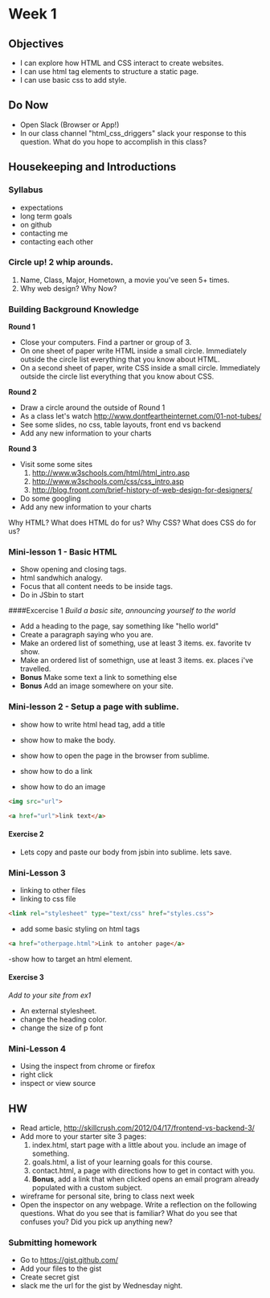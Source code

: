 # Week 1

## Objectives
- I can explore how HTML and CSS interact to create websites.
- I can use html tag elements to structure a static page.
- I can use basic css to add style.

## Do Now
- Open Slack (Browser or App!)
- In our class channel "html_css_driggers" slack your response to this question. What do you hope to accomplish in this class? 

## Housekeeping and Introductions
### Syllabus
- expectations
- long term goals
- on github
- contacting me
- contacting each other

### Circle up! 2 whip arounds.
1. Name, Class, Major, Hometown, a movie you've seen 5+ times. 
2. Why web design? Why Now?

### Building Background Knowledge
**Round 1**
- Close your computers. Find a partner or group of 3. 
- On one sheet of paper write HTML inside a small circle. Immediately outside the circle list everything that you know about HTML.
- On a second sheet of paper, write CSS inside a small circle. Immediately outside the circle list everything that you know about CSS.

**Round 2**
- Draw a circle around the outside of Round 1
- As a class let's watch http://www.dontfeartheinternet.com/01-not-tubes/
- See some slides, no css, table layouts, front end vs backend
- Add any new information to your charts

**Round 3**
- Visit some some sites
	1. http://www.w3schools.com/html/html_intro.asp
	2. http://www.w3schools.com/css/css_intro.asp
	3. http://blog.froont.com/brief-history-of-web-design-for-designers/
- Do some googling
- Add any new information to your charts

Why HTML? What does HTML do for us?
Why CSS? What does CSS do for us?

### Mini-lesson 1 - Basic HTML
- Show opening and closing tags.
- html sandwhich analogy.
- Focus that all content needs to be inside tags.
- Do in JSbin to start

####Excercise 1 
*Build a basic site, announcing yourself to the world*
- Add a heading to the page, say something like "hello world" 
- Create a paragraph saying who you are.
- Make an ordered list of something, use at least 3 items. ex. favorite tv show.
- Make an ordered list of somethign, use at least 3 items. ex. places i've travelled.
- **Bonus** Make some text a link to something else
- **Bonus** Add an image somewhere on your site.

### Mini-lesson 2 - Setup a page with sublime.
- show how to write html head tag, add a title
- show how to make the body.
- show how to open the page in the browser from sublime.

- show how to do a link
- show how to do an image

```html
<img src="url">
```
```html
<a href="url">link text</a>
```

#### Exercise 2
- Lets copy and paste our body from jsbin into sublime. lets save.

### Mini-Lesson 3
- linking to other files
- linking to css file
```html
<link rel="stylesheet" type="text/css" href="styles.css">
```
- add some basic styling on html tags
```html
<a href="otherpage.html">Link to antoher page</a>
```
-show how to target an html element.

#### Exercise 3
*Add to your site from ex1*
- An external stylesheet.
- change the heading color.
- change the size of p font

### Mini-Lesson 4
- Using the inspect from chrome or firefox
- right click
- inspect or view source

## HW
- Read article, http://skillcrush.com/2012/04/17/frontend-vs-backend-3/
- Add more to your starter site 3 pages:
	1. index.html, start page with a little about you. include an image of something.
	2. goals.html, a list of your learning goals for this course.
	3. contact.html, a page with directions how to get in contact with you. 
	4. **Bonus**, add a link that when clicked opens an email program already populated with a custom subject.
- wireframe for personal site, bring to class next week
- Open the inspector on any webpage. Write a reflection on the following questions. What do you see that is familiar? What do you see that confuses you? Did you pick up anything new?

### Submitting homework
- Go to https://gist.github.com/
- Add your files to the gist
- Create secret gist
- slack me the url for the gist by Wednesday night.






